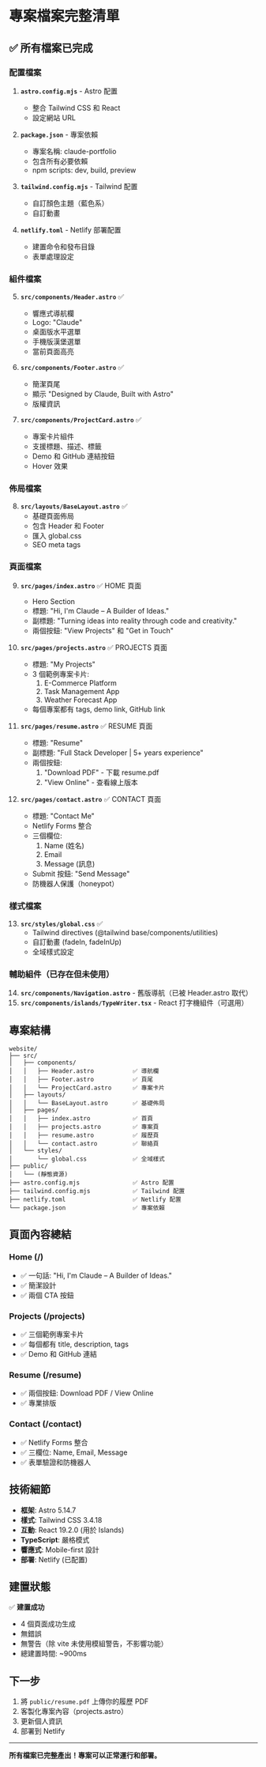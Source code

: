 # 專案檔案完整清單

## ✅ 所有檔案已完成

### 配置檔案

1. **`astro.config.mjs`** - Astro 配置
   - 整合 Tailwind CSS 和 React
   - 設定網站 URL

2. **`package.json`** - 專案依賴
   - 專案名稱: claude-portfolio
   - 包含所有必要依賴
   - npm scripts: dev, build, preview

3. **`tailwind.config.mjs`** - Tailwind 配置
   - 自訂顏色主題（藍色系）
   - 自訂動畫

4. **`netlify.toml`** - Netlify 部署配置
   - 建置命令和發布目錄
   - 表單處理設定

### 組件檔案

5. **`src/components/Header.astro`** ✅
   - 響應式導航欄
   - Logo: "Claude"
   - 桌面版水平選單
   - 手機版漢堡選單
   - 當前頁面高亮

6. **`src/components/Footer.astro`** ✅
   - 簡潔頁尾
   - 顯示 "Designed by Claude, Built with Astro"
   - 版權資訊

7. **`src/components/ProjectCard.astro`** ✅
   - 專案卡片組件
   - 支援標題、描述、標籤
   - Demo 和 GitHub 連結按鈕
   - Hover 效果

### 佈局檔案

8. **`src/layouts/BaseLayout.astro`** ✅
   - 基礎頁面佈局
   - 包含 Header 和 Footer
   - 匯入 global.css
   - SEO meta tags

### 頁面檔案

9. **`src/pages/index.astro`** ✅ HOME 頁面
   - Hero Section
   - 標題: "Hi, I'm Claude – A Builder of Ideas."
   - 副標題: "Turning ideas into reality through code and creativity."
   - 兩個按鈕: "View Projects" 和 "Get in Touch"

10. **`src/pages/projects.astro`** ✅ PROJECTS 頁面
    - 標題: "My Projects"
    - 3 個範例專案卡片:
      1. E-Commerce Platform
      2. Task Management App
      3. Weather Forecast App
    - 每個專案都有 tags, demo link, GitHub link

11. **`src/pages/resume.astro`** ✅ RESUME 頁面
    - 標題: "Resume"
    - 副標題: "Full Stack Developer | 5+ years experience"
    - 兩個按鈕:
      1. "Download PDF" - 下載 resume.pdf
      2. "View Online" - 查看線上版本

12. **`src/pages/contact.astro`** ✅ CONTACT 頁面
    - 標題: "Contact Me"
    - Netlify Forms 整合
    - 三個欄位:
      1. Name (姓名)
      2. Email
      3. Message (訊息)
    - Submit 按鈕: "Send Message"
    - 防機器人保護（honeypot）

### 樣式檔案

13. **`src/styles/global.css`** ✅
    - Tailwind directives (@tailwind base/components/utilities)
    - 自訂動畫 (fadeIn, fadeInUp)
    - 全域樣式設定

### 輔助組件（已存在但未使用）

14. **`src/components/Navigation.astro`** - 舊版導航（已被 Header.astro 取代）
15. **`src/components/islands/TypeWriter.tsx`** - React 打字機組件（可選用）

## 專案結構

```
website/
├── src/
│   ├── components/
│   │   ├── Header.astro           ✅ 導航欄
│   │   ├── Footer.astro           ✅ 頁尾
│   │   └── ProjectCard.astro      ✅ 專案卡片
│   ├── layouts/
│   │   └── BaseLayout.astro       ✅ 基礎佈局
│   ├── pages/
│   │   ├── index.astro            ✅ 首頁
│   │   ├── projects.astro         ✅ 專案頁
│   │   ├── resume.astro           ✅ 履歷頁
│   │   └── contact.astro          ✅ 聯絡頁
│   └── styles/
│       └── global.css             ✅ 全域樣式
├── public/
│   └── (靜態資源)
├── astro.config.mjs               ✅ Astro 配置
├── tailwind.config.mjs            ✅ Tailwind 配置
├── netlify.toml                   ✅ Netlify 配置
└── package.json                   ✅ 專案依賴

```

## 頁面內容總結

### Home (/)
- ✅ 一句話: "Hi, I'm Claude – A Builder of Ideas."
- ✅ 簡潔設計
- ✅ 兩個 CTA 按鈕

### Projects (/projects)
- ✅ 三個範例專案卡片
- ✅ 每個都有 title, description, tags
- ✅ Demo 和 GitHub 連結

### Resume (/resume)
- ✅ 兩個按鈕: Download PDF / View Online
- ✅ 專業排版

### Contact (/contact)
- ✅ Netlify Forms 整合
- ✅ 三欄位: Name, Email, Message
- ✅ 表單驗證和防機器人

## 技術細節

- **框架**: Astro 5.14.7
- **樣式**: Tailwind CSS 3.4.18
- **互動**: React 19.2.0 (用於 Islands)
- **TypeScript**: 嚴格模式
- **響應式**: Mobile-first 設計
- **部署**: Netlify (已配置)

## 建置狀態

✅ **建置成功**
- 4 個頁面成功生成
- 無錯誤
- 無警告（除 vite 未使用模組警告，不影響功能）
- 總建置時間: ~900ms

## 下一步

1. 將 `public/resume.pdf` 上傳你的履歷 PDF
2. 客製化專案內容（projects.astro）
3. 更新個人資訊
4. 部署到 Netlify

---

**所有檔案已完整產出！專案可以正常運行和部署。**
